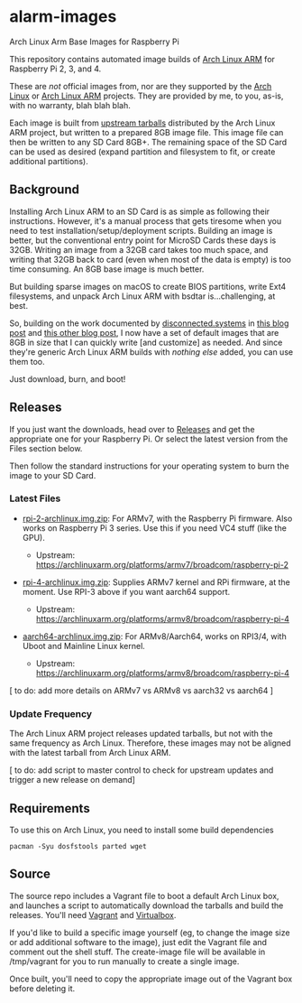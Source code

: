 # alarm-images
Arch Linux Arm Base Images for Raspberry Pi


This repository contains automated image builds of [Arch Linux ARM](https://archlinuxarm.org) for Raspberry Pi 2, 3, and 4.

These are *not* official images from, nor are they supported by the [Arch Linux](https://www.archlinux.org) or [Arch Linux ARM](https://archlinuxarm.org) projects. They are provided by me, to you, as-is, with no warranty, blah blah blah.

Each image is built from [upstream tarballs](https://archlinuxarm.org/about/downloads) distributed by the Arch Linux ARM project, but written to a prepared 8GB image file. This image file can then be written to any SD Card 8GB+. The remaining space of the SD Card can be used as desired (expand partition and filesystem to fit, or create additional partitions).

## Background

Installing Arch Linux ARM to an SD Card is as simple as following their instructions. However, it's a manual process that gets tiresome when you need to test installation/setup/deployment scripts. Building an image is better, but the conventional entry point for MicroSD Cards these days is 32GB. Writing an image from a 32GB card takes too much space, and writing that 32GB back to card (even when most of the data is empty) is too time consuming. An 8GB base image is much better.

But building sparse images on macOS to create BIOS partitions, write Ext4 filesystems, and unpack Arch Linux ARM with bsdtar is...challenging, at best.

So, building on the work documented by [disconnected.systems](https://disconnected.systems) in [this blog post](https://disconnected.systems/blog/raspberry-pi-archlinuxarm-setup/) and [this other blog post](https://disconnected.systems/blog/custom-rpi-image-with-github-travis//), I now have a set of default images that are 8GB in size that I can quickly write [and customize] as needed. And since they're generic Arch Linux ARM builds with *nothing else* added, you can use them too.

Just download, burn, and boot!

## Releases
If you just want the downloads, head over to [Releases](https://github.com/andrewboring/alarm-images/releases) and get the appropriate one for your Raspberry Pi. Or select the latest version from the Files section below.

Then follow the standard instructions for your operating system to burn the image to your SD Card.


### Latest Files
- [rpi-2-archlinux.img.zip](https://github.com/andrewboring/alarm-images/releases/latest/download/rpi-2-archlinux.img.zip): For ARMv7, with the Raspberry Pi firmware. Also works on Raspberry Pi 3 series. Use this if you need VC4 stuff (like the GPU).
  - Upstream: https://archlinuxarm.org/platforms/armv7/broadcom/raspberry-pi-2

- [rpi-4-archlinux.img.zip](https://github.com/andrewboring/alarm-images/releases/latest/download/rpi-3-archlinux.img.zip): Supplies ARMv7 kernel and RPi firmware, at the moment. Use RPI-3 above if you want aarch64 support.
  - Upstream: https://archlinuxarm.org/platforms/armv8/broadcom/raspberry-pi-4

- [aarch64-archlinux.img.zip](https://github.com/andrewboring/alarm-images/releases/latest/download/aarh64-archlinux.img.zip): For ARMv8/Aarch64, works on RPI3/4, with Uboot and Mainline Linux kernel.
  - Upstream: https://archlinuxarm.org/platforms/armv8/broadcom/raspberry-pi-4

[ to do: add more details on ARMv7 vs ARMv8 vs aarch32 vs aarch64 ]

### Update Frequency
The Arch Linux ARM project releases updated tarballs, but not with the same frequency as Arch Linux. Therefore, these images may not be aligned with the latest tarball from Arch Linux ARM.

[ to do: add script to master control to check for upstream updates and trigger a new release on demand]


## Requirements

To use this on Arch Linux, you need to install some build dependencies

```
pacman -Syu dosfstools parted wget
```

## Source
The source repo includes a Vagrant file to boot a default Arch Linux box, and launches a script to automatically download the tarballs and build the releases. You'll need [Vagrant](https://www.vagrantup.com) and [Virtualbox](https://virtualbox.org).

If you'd like to build a specific image yourself (eg, to change the image size or add additional software to the image), just edit the Vagrant file and comment out the shell stuff. The create-image file will be available in /tmp/vagrant for you to run manually to create a single image.

Once built, you'll need to copy the appropriate image out of the Vagrant box before deleting it.
